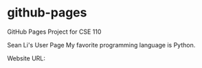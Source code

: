 # github-pages
GitHub Pages Project for CSE 110

Sean Li's User Page
My favorite programming language is Python.

Website URL: